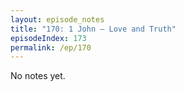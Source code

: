 ```yaml
---
layout: episode_notes
title: "170: 1 John — Love and Truth"
episodeIndex: 173
permalink: /ep/170
---
```

No notes yet.

